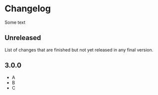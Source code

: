 # Changelog
Some text

## Unreleased
List of changes that are finished but not yet released in any final version.
                
## 3.0.0
- A
- B
- C
